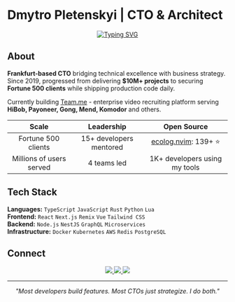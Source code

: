 # Dmytro Pletenskyi | CTO & Architect

<div align="center">

[![Typing SVG](https://readme-typing-svg.demolab.com?font=Fira+Code&size=22&pause=1000&color=2DBA4E&center=true&vCenter=true&width=700&lines=Frankfurt-based+CTO+who+ships+code+daily;Fortune+500+clients:+HiBob,+Payoneer,+Gong;From+0+to+enterprise+scale)](https://git.io/typing-svg)

</div>

## About

**Frankfurt-based CTO** bridging technical excellence with business strategy. Since 2019, progressed from delivering **$10M+ projects** to securing **Fortune 500 clients** while shipping production code daily.

Currently building [Team.me](https://teamme.io/) - enterprise video recruiting platform serving **HiBob, Payoneer, Gong, Mend, Komodor** and others.

<div align="center">

| **Scale** | **Leadership** | **Open Source** |
| :---: | :---: | :---: |
| Fortune 500 clients | 15+ developers mentored | [ecolog.nvim](https://github.com/ph1losof/ecolog.nvim): 139+ ⭐ |
| Millions of users served | 4 teams led | 1K+ developers using my tools |

</div>

## Tech Stack

**Languages:** `TypeScript` `JavaScript` `Rust` `Python` `Lua`  
**Frontend:** `React` `Next.js` `Remix` `Vue` `Tailwind CSS`  
**Backend:** `Node.js` `NestJS` `GraphQL` `Microservices`  
**Infrastructure:** `Docker` `Kubernetes` `AWS` `Redis` `PostgreSQL`

## Connect

<div align="center">

<a href="https://www.linkedin.com/in/dmytro-pletenskyi/">
  <img src="https://img.shields.io/badge/LinkedIn-0077B5?style=for-the-badge&logo=linkedin&logoColor=white" />
</a>
<a href="mailto:dmitriy.pletenskoy@gmail.com">
  <img src="https://img.shields.io/badge/Email-D14836?style=for-the-badge&logo=gmail&logoColor=white" />
</a>
<a href="https://dmytro.tech/">
  <img src="https://img.shields.io/badge/Portfolio-000000?style=for-the-badge&logo=vercel&logoColor=white" />
</a>

</div>

---

<div align="center">
  <i>"Most developers build features. Most CTOs just strategize. I do both."</i>
</div>
